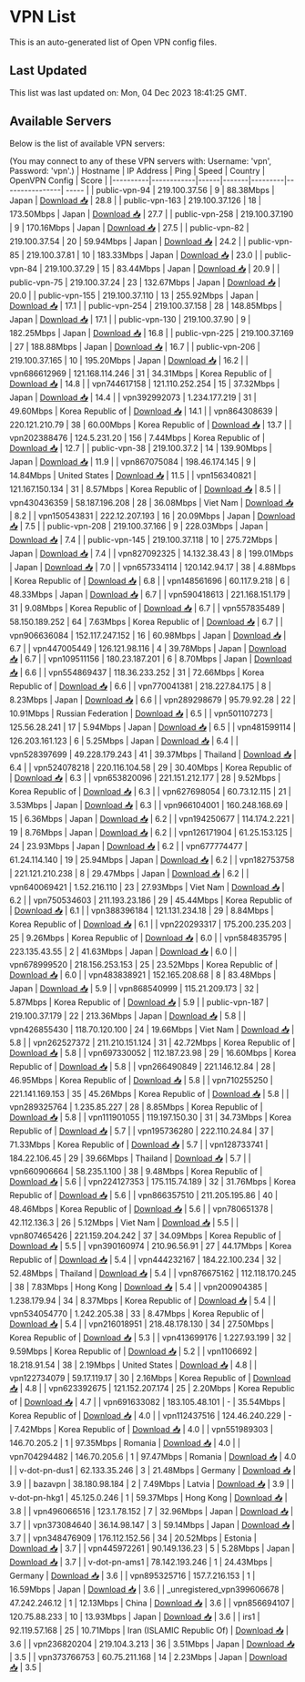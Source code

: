 # VPN List

This is an auto-generated list of Open VPN config files.

## Last Updated

This list was last updated on: Mon, 04 Dec 2023 18:41:25 GMT.

## Available Servers

Below is the list of available VPN servers:

(You may connect to any of these VPN servers with: Username: 'vpn', Password: 'vpn'.)
| Hostname | IP Address | Ping | Speed | Country | OpenVPN Config | Score |
|----------|------------|------|-------|---------|----------------| ----- |
| public-vpn-94 | 219.100.37.56 | 9 | 88.38Mbps | Japan | [Download 📥](./configs/server_0_JP.ovpn) | 28.8 |
| public-vpn-163 | 219.100.37.126 | 18 | 173.50Mbps | Japan | [Download 📥](./configs/server_1_JP.ovpn) | 27.7 |
| public-vpn-258 | 219.100.37.190 | 9 | 170.16Mbps | Japan | [Download 📥](./configs/server_2_JP.ovpn) | 27.5 |
| public-vpn-82 | 219.100.37.54 | 20 | 59.94Mbps | Japan | [Download 📥](./configs/server_3_JP.ovpn) | 24.2 |
| public-vpn-85 | 219.100.37.81 | 10 | 183.33Mbps | Japan | [Download 📥](./configs/server_4_JP.ovpn) | 23.0 |
| public-vpn-84 | 219.100.37.29 | 15 | 83.44Mbps | Japan | [Download 📥](./configs/server_5_JP.ovpn) | 20.9 |
| public-vpn-75 | 219.100.37.24 | 23 | 132.67Mbps | Japan | [Download 📥](./configs/server_6_JP.ovpn) | 20.0 |
| public-vpn-155 | 219.100.37.110 | 13 | 255.92Mbps | Japan | [Download 📥](./configs/server_7_JP.ovpn) | 17.1 |
| public-vpn-254 | 219.100.37.158 | 28 | 148.85Mbps | Japan | [Download 📥](./configs/server_8_JP.ovpn) | 17.1 |
| public-vpn-130 | 219.100.37.90 | 9 | 182.25Mbps | Japan | [Download 📥](./configs/server_9_JP.ovpn) | 16.8 |
| public-vpn-225 | 219.100.37.169 | 27 | 188.88Mbps | Japan | [Download 📥](./configs/server_10_JP.ovpn) | 16.7 |
| public-vpn-206 | 219.100.37.165 | 10 | 195.20Mbps | Japan | [Download 📥](./configs/server_11_JP.ovpn) | 16.2 |
| vpn686612969 | 121.168.114.246 | 31 | 34.31Mbps | Korea Republic of | [Download 📥](./configs/server_12_KR.ovpn) | 14.8 |
| vpn744617158 | 121.110.252.254 | 15 | 37.32Mbps | Japan | [Download 📥](./configs/server_13_JP.ovpn) | 14.4 |
| vpn392992073 | 1.234.177.219 | 31 | 49.60Mbps | Korea Republic of | [Download 📥](./configs/server_14_KR.ovpn) | 14.1 |
| vpn864308639 | 220.121.210.79 | 38 | 60.00Mbps | Korea Republic of | [Download 📥](./configs/server_15_KR.ovpn) | 13.7 |
| vpn202388476 | 124.5.231.20 | 156 | 7.44Mbps | Korea Republic of | [Download 📥](./configs/server_16_KR.ovpn) | 12.7 |
| public-vpn-38 | 219.100.37.2 | 14 | 139.90Mbps | Japan | [Download 📥](./configs/server_17_JP.ovpn) | 11.9 |
| vpn867075084 | 198.46.174.145 | 9 | 14.84Mbps | United States | [Download 📥](./configs/server_18_US.ovpn) | 11.5 |
| vpn156340821 | 121.167.150.134 | 31 | 8.57Mbps | Korea Republic of | [Download 📥](./configs/server_19_KR.ovpn) | 8.5 |
| vpn430436359 | 58.187.196.208 | 28 | 36.08Mbps | Viet Nam | [Download 📥](./configs/server_20_VN.ovpn) | 8.2 |
| vpn150543831 | 222.12.207.193 | 16 | 20.09Mbps | Japan | [Download 📥](./configs/server_21_JP.ovpn) | 7.5 |
| public-vpn-208 | 219.100.37.166 | 9 | 228.03Mbps | Japan | [Download 📥](./configs/server_22_JP.ovpn) | 7.4 |
| public-vpn-145 | 219.100.37.118 | 10 | 275.72Mbps | Japan | [Download 📥](./configs/server_23_JP.ovpn) | 7.4 |
| vpn827092325 | 14.132.38.43 | 8 | 199.01Mbps | Japan | [Download 📥](./configs/server_24_JP.ovpn) | 7.0 |
| vpn657334114 | 120.142.94.17 | 38 | 4.88Mbps | Korea Republic of | [Download 📥](./configs/server_25_KR.ovpn) | 6.8 |
| vpn148561696 | 60.117.9.218 | 6 | 48.33Mbps | Japan | [Download 📥](./configs/server_26_JP.ovpn) | 6.7 |
| vpn590418613 | 221.168.151.179 | 31 | 9.08Mbps | Korea Republic of | [Download 📥](./configs/server_27_KR.ovpn) | 6.7 |
| vpn557835489 | 58.150.189.252 | 64 | 7.63Mbps | Korea Republic of | [Download 📥](./configs/server_28_KR.ovpn) | 6.7 |
| vpn906636084 | 152.117.247.152 | 16 | 60.98Mbps | Japan | [Download 📥](./configs/server_29_JP.ovpn) | 6.7 |
| vpn447005449 | 126.121.98.116 | 4 | 39.78Mbps | Japan | [Download 📥](./configs/server_30_JP.ovpn) | 6.7 |
| vpn109511156 | 180.23.187.201 | 6 | 8.70Mbps | Japan | [Download 📥](./configs/server_31_JP.ovpn) | 6.6 |
| vpn554869437 | 118.36.233.252 | 31 | 72.66Mbps | Korea Republic of | [Download 📥](./configs/server_32_KR.ovpn) | 6.6 |
| vpn770041381 | 218.227.84.175 | 8 | 8.23Mbps | Japan | [Download 📥](./configs/server_33_JP.ovpn) | 6.6 |
| vpn289298679 | 95.79.92.28 | 22 | 10.91Mbps | Russian Federation | [Download 📥](./configs/server_34_RU.ovpn) | 6.5 |
| vpn501107273 | 125.56.28.241 | 17 | 5.94Mbps | Japan | [Download 📥](./configs/server_35_JP.ovpn) | 6.5 |
| vpn481599114 | 126.203.161.123 | 6 | 5.25Mbps | Japan | [Download 📥](./configs/server_36_JP.ovpn) | 6.4 |
| vpn528397699 | 49.228.179.243 | 41 | 39.37Mbps | Thailand | [Download 📥](./configs/server_37_TH.ovpn) | 6.4 |
| vpn524078218 | 220.116.104.58 | 29 | 30.40Mbps | Korea Republic of | [Download 📥](./configs/server_38_KR.ovpn) | 6.3 |
| vpn653820096 | 221.151.212.177 | 28 | 9.52Mbps | Korea Republic of | [Download 📥](./configs/server_39_KR.ovpn) | 6.3 |
| vpn627698054 | 60.73.12.115 | 21 | 3.53Mbps | Japan | [Download 📥](./configs/server_40_JP.ovpn) | 6.3 |
| vpn966104001 | 160.248.168.69 | 15 | 6.36Mbps | Japan | [Download 📥](./configs/server_41_JP.ovpn) | 6.2 |
| vpn194250677 | 114.174.2.221 | 19 | 8.76Mbps | Japan | [Download 📥](./configs/server_42_JP.ovpn) | 6.2 |
| vpn126171904 | 61.25.153.125 | 24 | 23.93Mbps | Japan | [Download 📥](./configs/server_43_JP.ovpn) | 6.2 |
| vpn677774477 | 61.24.114.140 | 19 | 25.94Mbps | Japan | [Download 📥](./configs/server_44_JP.ovpn) | 6.2 |
| vpn182753758 | 221.121.210.238 | 8 | 29.47Mbps | Japan | [Download 📥](./configs/server_45_JP.ovpn) | 6.2 |
| vpn640069421 | 1.52.216.110 | 23 | 27.93Mbps | Viet Nam | [Download 📥](./configs/server_46_VN.ovpn) | 6.2 |
| vpn750534603 | 211.193.23.186 | 29 | 45.44Mbps | Korea Republic of | [Download 📥](./configs/server_47_KR.ovpn) | 6.1 |
| vpn388396184 | 121.131.234.18 | 29 | 8.84Mbps | Korea Republic of | [Download 📥](./configs/server_48_KR.ovpn) | 6.1 |
| vpn220293317 | 175.200.235.203 | 25 | 9.26Mbps | Korea Republic of | [Download 📥](./configs/server_49_KR.ovpn) | 6.0 |
| vpn584835795 | 223.135.43.55 | 2 | 41.63Mbps | Japan | [Download 📥](./configs/server_50_JP.ovpn) | 6.0 |
| vpn678999520 | 218.156.253.153 | 25 | 23.52Mbps | Korea Republic of | [Download 📥](./configs/server_51_KR.ovpn) | 6.0 |
| vpn483838921 | 152.165.208.68 | 8 | 83.48Mbps | Japan | [Download 📥](./configs/server_52_JP.ovpn) | 5.9 |
| vpn868540999 | 115.21.209.173 | 32 | 5.87Mbps | Korea Republic of | [Download 📥](./configs/server_53_KR.ovpn) | 5.9 |
| public-vpn-187 | 219.100.37.179 | 22 | 213.36Mbps | Japan | [Download 📥](./configs/server_54_JP.ovpn) | 5.8 |
| vpn426855430 | 118.70.120.100 | 24 | 19.66Mbps | Viet Nam | [Download 📥](./configs/server_55_VN.ovpn) | 5.8 |
| vpn262527372 | 211.210.151.124 | 31 | 42.72Mbps | Korea Republic of | [Download 📥](./configs/server_56_KR.ovpn) | 5.8 |
| vpn697330052 | 112.187.23.98 | 29 | 16.60Mbps | Korea Republic of | [Download 📥](./configs/server_57_KR.ovpn) | 5.8 |
| vpn266490849 | 221.146.12.84 | 28 | 46.95Mbps | Korea Republic of | [Download 📥](./configs/server_58_KR.ovpn) | 5.8 |
| vpn710255250 | 221.141.169.153 | 35 | 45.26Mbps | Korea Republic of | [Download 📥](./configs/server_59_KR.ovpn) | 5.8 |
| vpn289325764 | 1.235.85.227 | 28 | 8.85Mbps | Korea Republic of | [Download 📥](./configs/server_60_KR.ovpn) | 5.8 |
| vpn111901055 | 119.197.150.30 | 31 | 34.73Mbps | Korea Republic of | [Download 📥](./configs/server_61_KR.ovpn) | 5.7 |
| vpn195736280 | 222.110.24.84 | 37 | 71.33Mbps | Korea Republic of | [Download 📥](./configs/server_62_KR.ovpn) | 5.7 |
| vpn128733741 | 184.22.106.45 | 29 | 39.66Mbps | Thailand | [Download 📥](./configs/server_63_TH.ovpn) | 5.7 |
| vpn660906664 | 58.235.1.100 | 38 | 9.48Mbps | Korea Republic of | [Download 📥](./configs/server_64_KR.ovpn) | 5.6 |
| vpn224127353 | 175.115.74.189 | 32 | 31.76Mbps | Korea Republic of | [Download 📥](./configs/server_65_KR.ovpn) | 5.6 |
| vpn866357510 | 211.205.195.86 | 40 | 48.46Mbps | Korea Republic of | [Download 📥](./configs/server_66_KR.ovpn) | 5.6 |
| vpn780651378 | 42.112.136.3 | 26 | 5.12Mbps | Viet Nam | [Download 📥](./configs/server_67_VN.ovpn) | 5.5 |
| vpn807465426 | 221.159.204.242 | 37 | 34.09Mbps | Korea Republic of | [Download 📥](./configs/server_68_KR.ovpn) | 5.5 |
| vpn390160974 | 210.96.56.91 | 27 | 44.17Mbps | Korea Republic of | [Download 📥](./configs/server_69_KR.ovpn) | 5.4 |
| vpn444232167 | 184.22.100.234 | 32 | 52.48Mbps | Thailand | [Download 📥](./configs/server_70_TH.ovpn) | 5.4 |
| vpn876675162 | 112.118.170.245 | 38 | 7.83Mbps | Hong Kong | [Download 📥](./configs/server_71_HK.ovpn) | 5.4 |
| vpn200904385 | 1.238.179.94 | 34 | 8.37Mbps | Korea Republic of | [Download 📥](./configs/server_72_KR.ovpn) | 5.4 |
| vpn534054770 | 1.242.205.38 | 33 | 8.47Mbps | Korea Republic of | [Download 📥](./configs/server_73_KR.ovpn) | 5.4 |
| vpn216018951 | 218.48.178.130 | 34 | 27.50Mbps | Korea Republic of | [Download 📥](./configs/server_74_KR.ovpn) | 5.3 |
| vpn413699176 | 1.227.93.199 | 32 | 9.59Mbps | Korea Republic of | [Download 📥](./configs/server_75_KR.ovpn) | 5.2 |
| vpn1106692 | 18.218.91.54 | 38 | 2.19Mbps | United States | [Download 📥](./configs/server_76_US.ovpn) | 4.8 |
| vpn122734079 | 59.17.119.17 | 30 | 2.16Mbps | Korea Republic of | [Download 📥](./configs/server_77_KR.ovpn) | 4.8 |
| vpn623392675 | 121.152.207.174 | 25 | 2.20Mbps | Korea Republic of | [Download 📥](./configs/server_78_KR.ovpn) | 4.7 |
| vpn691633082 | 183.105.48.101 | - | 35.54Mbps | Korea Republic of | [Download 📥](./configs/server_79_KR.ovpn) | 4.0 |
| vpn112437516 | 124.46.240.229 | - | 7.42Mbps | Korea Republic of | [Download 📥](./configs/server_80_KR.ovpn) | 4.0 |
| vpn551989303 | 146.70.205.2 | 1 | 97.35Mbps | Romania | [Download 📥](./configs/server_81_RO.ovpn) | 4.0 |
| vpn704294482 | 146.70.205.6 | 1 | 97.47Mbps | Romania | [Download 📥](./configs/server_82_RO.ovpn) | 4.0 |
| v-dot-pn-dus1 | 62.133.35.246 | 3 | 21.48Mbps | Germany | [Download 📥](./configs/server_83_DE.ovpn) | 3.9 |
| bazavpn | 38.180.98.184 | 2 | 7.49Mbps | Latvia | [Download 📥](./configs/server_84_LV.ovpn) | 3.9 |
| v-dot-pn-hkg1 | 45.125.0.246 | 1 | 59.37Mbps | Hong Kong | [Download 📥](./configs/server_85_HK.ovpn) | 3.8 |
| vpn496066516 | 123.1.78.152 | 7 | 32.96Mbps | Japan | [Download 📥](./configs/server_86_JP.ovpn) | 3.7 |
| vpn373084640 | 36.14.98.147 | 3 | 59.14Mbps | Japan | [Download 📥](./configs/server_87_JP.ovpn) | 3.7 |
| vpn348476909 | 176.112.152.56 | 34 | 20.52Mbps | Estonia | [Download 📥](./configs/server_88_EE.ovpn) | 3.7 |
| vpn445972261 | 90.149.136.23 | 5 | 5.28Mbps | Japan | [Download 📥](./configs/server_89_JP.ovpn) | 3.7 |
| v-dot-pn-ams1 | 78.142.193.246 | 1 | 24.43Mbps | Germany | [Download 📥](./configs/server_90_DE.ovpn) | 3.6 |
| vpn895325716 | 157.7.216.153 | 1 | 16.59Mbps | Japan | [Download 📥](./configs/server_91_JP.ovpn) | 3.6 |
| _unregistered_vpn399606678 | 47.242.246.12 | 1 | 12.13Mbps | China | [Download 📥](./configs/server_92_CN.ovpn) | 3.6 |
| vpn856694107 | 120.75.88.233 | 10 | 13.93Mbps | Japan | [Download 📥](./configs/server_93_JP.ovpn) | 3.6 |
| irs1 | 92.119.57.168 | 25 | 10.71Mbps | Iran (ISLAMIC Republic Of) | [Download 📥](./configs/server_94_IR.ovpn) | 3.6 |
| vpn236820204 | 219.104.3.213 | 36 | 3.51Mbps | Japan | [Download 📥](./configs/server_95_JP.ovpn) | 3.5 |
| vpn373766753 | 60.75.211.168 | 14 | 2.23Mbps | Japan | [Download 📥](./configs/server_96_JP.ovpn) | 3.5 |
